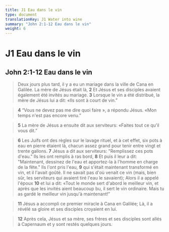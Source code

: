 ```yaml
---
title: J1 Eau dans le vin
type: document
translationKey: J1 Water into wine
summary: "John 2:1-12 Eau dans le vin"
weight: 6
---
```

# J1 Eau dans le vin

## John 2:1-12 Eau dans le vin

>   Deux jours plus tard, il y a eu un mariage dans la ville de Cana en Galilée. La mère de Jésus était là, **2** Et Jésus et ses disciples avaient également été invités au mariage. **3** Lorsque le vin a été distribué, la mère de Jésus lui a dit: «Ils sont à court de vin.”

>   **4** “Vous ne devez pas me dire quoi faire », a répondu Jésus. «Mon temps n'est pas encore venu.”

>   **5** La mère de Jésus a ensuite dit aux serviteurs: «Faites tout ce qu'il vous dit.”

>   **6** Les Juifs ont des règles sur le lavage rituel, et à cet effet, six pots à eau en pierre étaient là, chacun assez grand pour tenir entre vingt et trente gallons. **7** Jésus a dit aux serviteurs: "Remplissez ces pots d'eau." Ils les ont remplis à ras bord, **8** Et puis il leur a dit: "Maintenant, dessinez de l'eau et apportez-la à l'homme en charge de la fête." Ils l'ont pris l'eau, **9** qui s'était maintenant transformé en vin, et il l'avait goûté. Il ne savait pas d'où venait ce vin (mais, bien sûr, les serviteurs qui avaient tiré l'eau le savaient); Alors il a appelé l'époux **10** et lui a dit: «Tout le monde sert d'abord le meilleur vin, et après que les invités aient beaucoup bu, il sert le vin ordinaire. Mais tu as gardé le meilleur vin jusqu'à maintenant!”

>   **11** Jésus a accompli ce premier miracle à Cana en Galilée; Là, il a révélé sa gloire et ses disciples croyaient en lui.

>   **12** Après cela, Jésus et sa mère, ses frères et ses disciples sont allés à Capernaum et y sont restés quelques jours.

